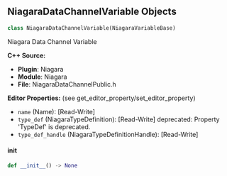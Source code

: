 ## NiagaraDataChannelVariable Objects

```python
class NiagaraDataChannelVariable(NiagaraVariableBase)
```

Niagara Data Channel Variable

**C++ Source:**

- **Plugin**: Niagara
- **Module**: Niagara
- **File**: NiagaraDataChannelPublic.h

**Editor Properties:** (see get_editor_property/set_editor_property)

- ``name`` (Name):  [Read-Write]
- ``type_def`` (NiagaraTypeDefinition):  [Read-Write]
  deprecated: Property 'TypeDef' is deprecated.
- ``type_def_handle`` (NiagaraTypeDefinitionHandle):  [Read-Write]

<a id="unreal.NiagaraDataChannelVariable.__init__"></a>

#### __init__

```python
def __init__() -> None
```

<a id="unreal.NiagaraDataChannelSearchParameters"></a>
